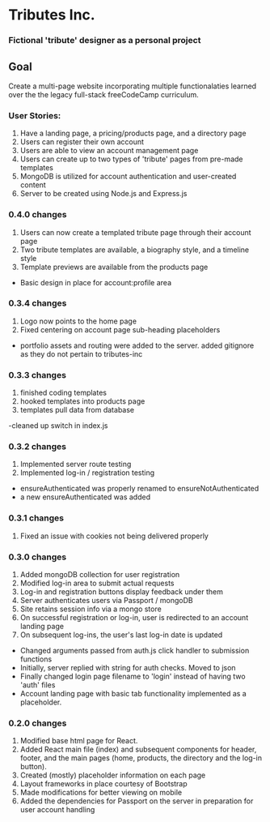 # Tributes Inc.
### Fictional 'tribute' designer as a personal project

## Goal
Create a multi-page website incorporating multiple functionalaties learned over the the legacy full-stack freeCodeCamp curriculum.

### User Stories:
1. Have a landing page, a pricing/products page, and a directory page
1. Users can register their own account
1. Users are able to view an account management page
1. Users can create up to two types of 'tribute' pages from pre-made templates
1. MongoDB is utilized for account authentication and user-created content
1. Server to be created using Node.js and Express.js

### 0.4.0 changes
1. Users can now create a templated tribute page through their account page
1. Two tribute templates are available, a biography style, and a timeline style
1. Template previews are available from the products page

- Basic design in place for account:profile area

### 0.3.4 changes
1. Logo now points to the home page
1. Fixed centering on account page sub-heading placeholders

- portfolio assets and routing were added to the server. added gitignore as they do not pertain to tributes-inc

### 0.3.3 changes
1. finished coding templates
1. hooked templates into products page
1. templates pull data from database

-cleaned up switch in index.js

### 0.3.2 changes
1. Implemented server route testing
1. Implemented log-in / registration testing

- ensureAuthenticated was properly renamed to ensureNotAuthenticated
- a new ensureAuthenticated was added

### 0.3.1 changes
1. Fixed an issue with cookies not being delivered properly

### 0.3.0 changes
1. Added mongoDB collection for user registration
1. Modified log-in area to submit actual requests
1. Log-in and registration buttons display feedback under them
1. Server authenticates users via Passport / mongoDB
1. Site retains session info via a mongo store
1. On successful registration or log-in, user is redirected to an account landing page
1. On subsequent log-ins, the user's last log-in date is updated

- Changed arguments passed from auth.js click handler to submission functions
- Initially, server replied with string for auth checks. Moved to json
- Finally changed login page filename to 'login' instead of having two 'auth' files
- Account landing page with basic tab functionality implemented as a placeholder.

### 0.2.0 changes
1. Modified base html page for React.
1. Added React main file (index) and subsequent components for header, footer, and the main pages (home, products, the directory and the log-in button).
1. Created (mostly) placeholder information on each page
1. Layout frameworks in place courtesy of Bootstrap
1. Made modifications for better viewing on mobile
1. Added the dependencies for Passport on the server in preparation for user account handling
